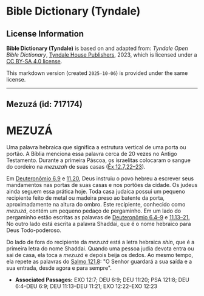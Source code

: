 # Bible Dictionary (Tyndale)

## License Information

**Bible Dictionary (Tyndale)** is based on and adapted from: _Tyndale Open Bible Dictionary_, [Tyndale House Publishers](https://tyndaleopenresources.com/), 2023, which is licensed under a [CC BY-SA 4.0 license](https://creativecommons.org/licenses/by-sa/4.0/legalcode.en).

This markdown version (created `2025-10-06`) is provided under the same license.



--------------------------------

## Mezuzá (id: 717174)

MEZUZÁ
======

Uma palavra hebraica que significa a estrutura vertical de uma porta ou portão. A Bíblia menciona essa palavra cerca de 20 vezes no Antigo Testamento. Durante a primeira Páscoa, os israelitas colocaram o sangue do cordeiro na *mezuzah* de suas casas ([Êx 12\.7,22–23](https://ref.ly/Exod12:7,Exod12:22-Exod12:23)).

Em [Deuteronômio 6\.9](https://ref.ly/Deut6:9) e [11\.20](https://ref.ly/Deut11:20), Deus instruiu o povo hebreu a escrever seus mandamentos nas portas de suas casas e nos portões da cidade. Os judeus ainda seguem essa prática hoje. Toda casa judaica possui um pequeno recipiente feito de metal ou madeira preso ao batente da porta, aproximadamente na altura do ombro. Este recipiente, conhecido como *mezuzá*, contém um pequeno pedaço de pergaminho. Em um lado do pergaminho estão escritas as palavras de [Deuteronômio 6\.4–9](https://ref.ly/Deut6:4-Deut6:9) e [11\.13–21\.](https://ref.ly/Deut11:13-Deut11:21) No outro lado está escrita a palavra Shaddai, que é o nome hebraico para Deus Todo\-poderoso.

Do lado de fora do recipiente da *mezuzá* está a letra hebraica *shin*, que é a primeira letra do nome Shaddai. Quando uma pessoa judia devota entra ou sai de casa, ela toca a *mezuzá* e depois beija os dedos. Ao mesmo tempo, ela repete as palavras do [Salmo 121\.8](https://ref.ly/Ps121:8): "O Senhor guardará a sua saída e a sua entrada, desde agora e para sempre".

* **Associated Passages:** EXO 12:7; DEU 6:9; DEU 11:20; PSA 121:8; DEU 6:4–DEU 6:9; DEU 11:13–DEU 11:21; EXO 12:22–EXO 12:23

